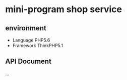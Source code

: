 # mini-program shop service

## environment 
* Language PHP5.6
* Framework ThinkPHP5.1

## API Document

...
    